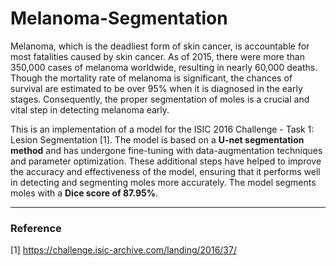 # Melanoma-Segmentation

Melanoma, which is the deadliest form of skin cancer, is accountable for most fatalities caused by skin cancer. As of 2015, there were more than 350,000 cases of melanoma worldwide, resulting in nearly 60,000 deaths. Though the mortality rate of melanoma is significant, the chances of survival are estimated to be over 95% when it is diagnosed in the early stages. Consequently, the proper segmentation of moles is a crucial and vital step in detecting melanoma early.

This is an implementation of a model for the ISIC 2016 Challenge - Task 1: Lesion Segmentation [1]. The model is based on a **U-net segmentation method** and has undergone fine-tuning with data-augmentation techniques and parameter optimization. These additional steps have helped to improve the accuracy and effectiveness of the model, ensuring that it performs well in detecting and segmenting moles more accurately. The model segments moles with a **Dice score of 87.95%**.

---

### Reference

[1] https://challenge.isic-archive.com/landing/2016/37/
